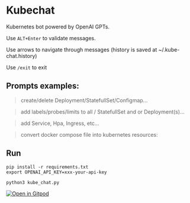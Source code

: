 # Kubechat

Kubernetes bot powered by OpenAI GPTs. 

Use `ALT+Enter` to validate messages.

Use arrows to navigate through messages (history is saved at  ~/.kube-chat.history)

Use `/exit` to exit


## Prompts examples: 
> create/delete Deployment/StatefullSet/Configmap...

> add labels/probes/limits to all / StatefullSet and or Deployment(s)...

> add Service, Hpa, Ingress, etc...

> convert docker compose file into kubernetes resources:

## Run

```
pip install -r requirements.txt
export OPENAI_API_KEY=xxx-your-api-key

python3 kube_chat.py
```
[![Open in Gitpod](https://gitpod.io/button/open-in-gitpod.svg)](https://gitpod.io/#https://github.com/jseguillon/kubechat-poc)
